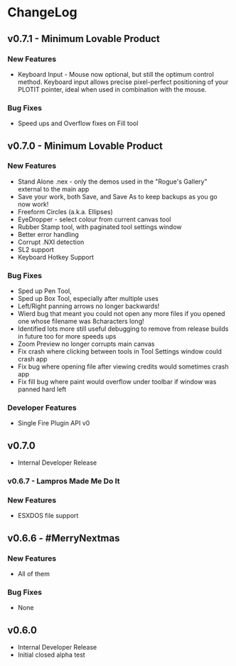 # ChangeLog

## v0.7.1 - Minimum Lovable Product
### New Features ###
 * Keyboard Input - Mouse now optional, but still the optimum control method. Keyboard input allows precise pixel-perfect positioning of your PLOTIT pointer, ideal when used in combination with the mouse.
### Bug Fixes ###
 * Speed ups and Overflow fixes on Fill tool
 
## v0.7.0 - Minimum Lovable Product
### New Features ###
 * Stand Alone .nex - only the demos used in the "Rogue's Gallery" external to the main app
 * Save your work, both Save, and Save As to keep backups as you go now work! 
 * Freeform Circles (a.k.a. Ellipses) 
 * EyeDropper - select colour from current canvas tool
 * Rubber Stamp tool, with paginated tool settings window
 * Better error handling
 * Corrupt .NXI detection
 * SL2 support
 * Keyboard Hotkey Support
### Bug Fixes ###
 * Sped up Pen Tool, 
 * Sped up Box Tool, especially after multiple uses
 * Left/Right panning arrows no longer backwards!
 * Wierd bug that meant you could not open any more files if you opened one whose filename was 8characters long!
 * Identified lots more still useful debugging to remove from release builds in future too for more speeds ups
 * Zoom Preview no longer corrupts main canvas
 * Fix crash where clicking between tools in Tool Settings window could crash app
 * Fix bug where opening file after viewing credits would sometimes crash app
 * Fix fill bug where paint would overflow under toolbar if window was panned hard left
### Developer Features ###
 * Single Fire Plugin API v0  
 
## v0.7.0
 * Internal Developer Release

### v0.6.7 - Lampros Made Me Do It
### New Features ###
 * ESXDOS file support

## v0.6.6 - #MerryNextmas
### New Features ###
 * All of them
### Bug Fixes ###
 * None

## v0.6.0 
 * Internal Developer Release
 * Initial closed alpha test